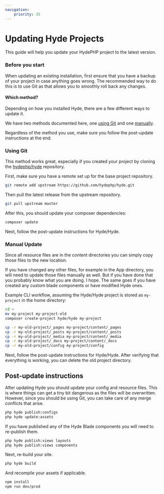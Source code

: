 ```yaml
---
navigation:
    priority: 35
---
```


# Updating Hyde Projects

This guide will help you update your HydePHP project to the latest version.

### Before you start

When updating an existing installation, first ensure that you have a backup of your project in case anything goes wrong.
The recommended way to do this is to use Git as that allows you to smoothly roll back any changes.

#### Which method?

Depending on how you installed Hyde, there are a few different ways to update it.

We have two methods documented here, one [using Git](#using-git) and one [manually](#manual-update).

Regardless of the method you use, make sure you follow the post-update instructions at the end.

### Using Git

This method works great, especially if you created your project by cloning the [hydephp/hyde](https://github.com/hydephp/hyde) repository.

First, make sure you have a remote set up for the base project repository.

```bash
git remote add upstream https://github.com/hydephp/hyde.git
```

Then pull the latest release from the upstream repository.

```bash
git pull upstream master
```

After this, you should update your composer dependencies:

```bash
composer update
```

Next, follow the post-update instructions for Hyde/Hyde.

### Manual Update

Since all resource files are in the content directories you can simply copy those files to the new location.

If you have changed any other files, for example in the App directory, you will need to update those files manually as well.
But if you have done that you probably know what you are doing. I hope. The same goes if you have created any custom blade components or have modified Hyde ones.

Example CLI workflow, assuming the Hyde/Hyde project is stored as `my-project` in the home directory:

```bash
cd ~
mv my-project my-project-old
composer create-project hyde/hyde my-project

cp -r my-old-project/_pages my-project/content/_pages
cp -r my-old-project/_posts my-project/content/_posts
cp -r my-old-project/_media my-project/content/_media
cp -r my-old-project/_docs my-project/content/_docs
cp -r my-old-project/config my-project/config
```

Next, follow the post-update instructions for Hyde/Hyde. After verifying that everything is working, you can delete the old project directory.


## Post-update instructions

After updating Hyde you should update your config and resource files. This is where things can get a tiny bit dangerous as the files will be overwritten. However, since you should be using Git, you can take care of any merge conflicts that arise.

```bash
php hyde publish:configs
php hyde update:assets
```

If you have published any of the Hyde Blade components you will need to re-publish them.

```bash
php hyde publish:views layouts
php hyde publish:views components
```

Next, re-build your site.

```bash
php hyde build
```

And recompile your assets if applicable.

```bash
npm install
npm run dev/prod
```
